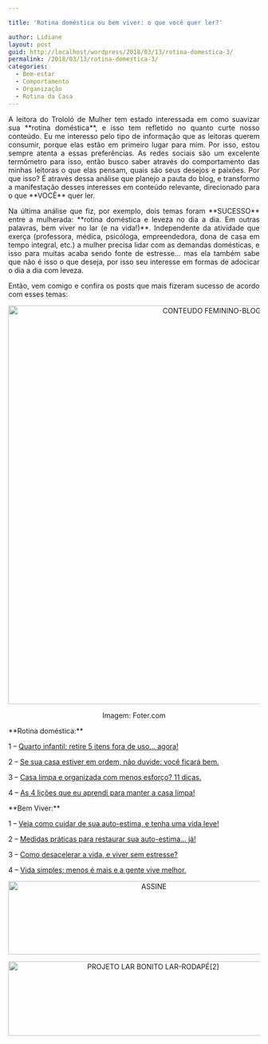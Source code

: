 ```yaml
---

title: 'Rotina doméstica ou bem viver: o que você quer ler?'

author: Lidiane
layout: post
guid: http://localhost/wordpress/2018/03/13/rotina-domestica-3/
permalink: /2018/03/13/rotina-domestica-3/
categories:
  - Bem-estar
  - Comportamento
  - Organização
  - Rotina da Casa
---
```

<p align="justify">
  A leitora do Trololó de Mulher tem estado interessada em como suavizar sua **rotina doméstica**, e isso tem refletido no quanto curte nosso conteúdo. Eu me interesso pelo tipo de informação que as leitoras querem consumir, porque elas estão em primeiro lugar para mim. Por isso, estou sempre atenta a essas preferências. As redes sociais são um excelente termômetro para isso, então busco saber através do comportamento das minhas leitoras o que elas pensam, quais são seus desejos e paixões. Por que isso? É através dessa análise que planejo a pauta do blog, e transformo a manifestação desses interesses em conteúdo relevante, direcionado para o que **VOCÊ** quer ler.
</p>

<p align="justify">
  Na última análise que fiz, por exemplo, dois temas foram **SUCESSO** entre a mulherada: **rotina doméstica e leveza no dia a dia. Em outras palavras, bem viver no lar (e na vida!)**. Independente da atividade que exerça (professora, médica, psicóloga, empreendedora, dona de casa em tempo integral, etc.) a mulher precisa lidar com as demandas domésticas, e isso para muitas acaba sendo fonte de estresse… mas ela também sabe que não é isso o que deseja, por isso seu interesse em formas de adocicar o dia a dia com leveza.
</p>

<p align="justify">
  Então, vem comigo e confira os posts que mais fizeram sucesso de acordo com esses temas:
</p>

<p align="center">
  <img class="alignnone size-full wp-image-14574" src="http://www.trololodemulher.com.br/blog/wp-content/uploads/2018/03/CONTEUDO-FEMININO-BLOG.jpg" alt="CONTEUDO FEMININO-BLOG" width="800" height="800" />
</p>

<p align="center">
  Imagem: Foter.com
</p>

<p align="justify">
  **Rotina doméstica:**
</p>

<p align="justify">
  1 – <a href="http://www.trololodemulher.com.br/2016/03/15/quarto-infanti/" target="_blank">Quarto infantil: retire 5 itens fora de uso… agora!</a>
</p>

<p align="justify">
  2 – <a href="http://www.trololodemulher.com.br/2014/08/18/casa-em-ordem-2/" target="_blank">Se sua casa estiver em ordem, não duvide: você ficará bem.</a>
</p>

<p align="justify">
  3 – <a href="http://www.trololodemulher.com.br/2016/01/06/casa-limpa-e-organizada/" target="_blank">Casa limpa e organizada com menos esforço? 11 dicas.</a>
</p>

<p align="justify">
  4 – <a href="http://www.trololodemulher.com.br/2016/02/23/casa-limpa/" target="_blank">As 4 lições que eu aprendi para manter a casa limpa!</a>
</p>

<p align="justify">
  **Bem Viver:**
</p>

<p align="justify">
  1 – <a href="http://www.trololodemulher.com.br/2017/02/17/autoestima-2/" target="_blank">Veja como cuidar de sua auto-estima, e tenha uma vida leve!</a>
</p>

<p align="justify">
  2 – <a href="http://www.trololodemulher.com.br/2016/05/30/autoestima/" target="_blank">Medidas práticas para restaurar sua auto-estima… já!</a>
</p>

<p align="justify">
  3 – <a href="http://www.trololodemulher.com.br/2015/08/21/viver-sem-estresse/" target="_blank">Como desacelerar a vida, e viver sem estresse?</a>
</p>

<p align="justify">
  4 – <a href="http://www.trololodemulher.com.br/2015/07/03/vida-simples/" target="_blank">Vida simples: menos é mais e a gente vive melhor.</a>
</p>

<p align="center">
  <a href="http://feedburner.google.com/fb/a/mailverify?uri=blogbichafemea&loc=pt_BR" target="_blank"><img class="alignnone size-full wp-image-14011" src="http://www.trololodemulher.com.br/blog/wp-content/uploads/2017/08/ASSINE.jpg" alt="ASSINE" width="568" height="147" /></a>
</p>

<p align="center">
  <a href="http://www.trololodemulher.com.br/projeto-lar-bonito-lar/"><img class="wp-image-14554 size-full" src="http://www.trololodemulher.com.br/blog/wp-content/uploads/2018/02/PROJETO-LAR-BONITO-LAR-RODAPÉ2.jpg" alt="PROJETO LAR BONITO LAR-RODAPÉ[2]" width="565" height="149" /></a>
</p>

<p align="justify">